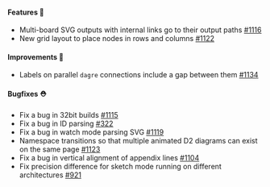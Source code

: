 #### Features 🚀

- Multi-board SVG outputs with internal links go to their output paths [#1116](https://github.com/terrastruct/d2/pull/1116)
- New grid layout to place nodes in rows and columns [#1122](https://github.com/terrastruct/d2/pull/1122)

#### Improvements 🧹

- Labels on parallel `dagre` connections include a gap between them [#1134](https://github.com/terrastruct/d2/pull/1134)

#### Bugfixes ⛑️

- Fix a bug in 32bit builds [#1115](https://github.com/terrastruct/d2/issues/1115)
- Fix a bug in ID parsing [#322](https://github.com/terrastruct/d2/issues/322)
- Fix a bug in watch mode parsing SVG [#1119](https://github.com/terrastruct/d2/issues/1119)
- Namespace transitions so that multiple animated D2 diagrams can exist on the same page [#1123](https://github.com/terrastruct/d2/issues/1123)
- Fix a bug in vertical alignment of appendix lines [#1104](https://github.com/terrastruct/d2/issues/1104)
- Fix precision difference for sketch mode running on different architectures [#921](https://github.com/terrastruct/d2/issues/921)
